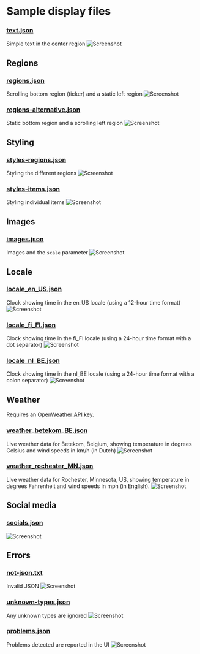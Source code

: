
# Sample display files

### [text.json](text.json)
Simple text in the center region
![Screenshot](text.png "Screenshot")


## Regions

### [regions.json](regions.json)
Scrolling bottom region (ticker) and a static left region
![Screenshot](regions.png "Screenshot")

### [regions-alternative.json](regions-alternative.json)
Static bottom region and a scrolling left region
![Screenshot](regions-alternative.png "Screenshot")

## Styling

### [styles-regions.json](styles-regions.json)
Styling the different regions
![Screenshot](styles-regions.png "Screenshot")

### [styles-items.json](styles-items.json)
Styling individual items
![Screenshot](styles-items.png "Screenshot")

## Images

### [images.json](images.json)
Images and the `scale` parameter
![Screenshot](images.png "Screenshot")

## Locale

### [locale_en_US.json](locale_en_US.json)
Clock showing time in the en_US locale (using a 12-hour time format)
![Screenshot](locale_en_US.png "Screenshot")

### [locale_fi_FI.json](locale_fi_FI.json)
Clock showing time in the fi_FI locale (using a 24-hour time format with a dot separator)
![Screenshot](locale_fi_FI.png "Screenshot")

### [locale_nl_BE.json](locale_nl_BE.json)
Clock showing time in the nl_BE locale (using a 24-hour time format with a colon separator)
![Screenshot](locale_nl_BE.png "Screenshot")

## Weather

Requires an [OpenWeather API key](../README.md#set-openweather-api-key).

### [weather_betekom_BE.json](weather_betekom_BE.json)
Live weather data for Betekom, Belgium, showing temperature in degrees Celsius and wind speeds in km/h (in Dutch)
![Screenshot](weather_betekom_BE.png "Screenshot")

### [weather_rochester_MN.json](weather_rochester_MN.json)
Live weather data for Rochester, Minnesota, US, showing temperature in degrees Fahrenheit and wind speeds in mph (in English).
![Screenshot](weather_rochester_MN.png "Screenshot")

## Social media

### [socials.json](socials.json)
![Screenshot](socials.png "Screenshot")

## Errors

### [not-json.txt](not-json.txt)
Invalid JSON
![Screenshot](not-json.png "Screenshot")

### [unknown-types.json](unknown-types.json)
Any unknown types are ignored
![Screenshot](unknown-types.png "Screenshot")

### [problems.json](problems.json)
Problems detected are reported in the UI
![Screenshot](problems.png "Screenshot")
